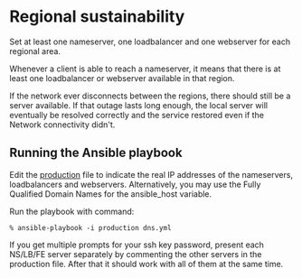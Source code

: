 # Regional sustainability

Set at least one nameserver, one loadbalancer and one webserver for each regional area.

Whenever a client is able to reach a nameserver, it means that there is at least one loadbalancer or webserver available in that region.

If the network ever disconnects between the regions, there should still be a server available. If that outage lasts long enough, the local server will eventually be resolved correctly and the service restored even if the Network connectivity didn't.

## Running the Ansible playbook

Edit the [production](https://github.com/jarilammi/nameserver/blob/main/production) file to indicate the real IP addresses of the nameservers, loadbalancers and webservers. Alternatively, you may use the Fully Qualified Domain Names for the ansible_host variable.

Run the playbook with command:

```
% ansible-playbook -i production dns.yml
```

If you get multiple prompts for your ssh key password, present each NS/LB/FE server separately by commenting the other servers in the production file. After that it should work with all of them at the same time.
